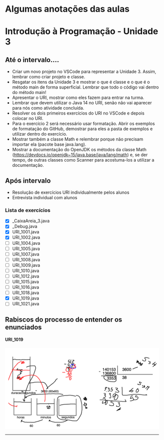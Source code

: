 # Algumas anotações das aulas

# Introdução à Programação - Unidade 3
## Até o intervalo....
- Criar um novo projeto no VSCode para representar a Unidade 3. Assim, lembrar como criar projeto e classe.
- Resgatar os itens da Unidade 3 e mostrar o que é classe e o que é o método main de forma superficial. Lembrar que todo o código vai dentro do método main!
- Apresentar o URI, mostrar como eles fazem para entrar na turma.
- Lembrar que devem utilizar o Java 14 no URI, senão não vai aparecer para nós como atividade concluída.
- Resolver os dois primeiros exercícios do URI no VSCode e depois colocar no URI.
- Para o exercício 2 será necessário usar formatação. Abrir os exemplos de formatação do GitHub, demostrar para eles a pasta de exemplos e utilizar dentro do exercício.
- Mostrar também a classe Math e relembrar porque não precisam importar ela (pacote base java.lang).
- Mostrar a documentação do OpenJDK os métodos da classe Math (https://devdocs.io/openjdk~15/java.base/java/lang/math) e, se der tempo, de outras classes como Scanner para acostuma-los a utilizar a documentação.


## Após intervalo
- Resolução de exercícios URI individualmente pelos alunos
- Entrevista individual com alunos

### Lista de exercícios
- [x] _CaixaAreia_3.java
- [x] _Debug.java
- [x] URI_1001.java
- [x] URI_1002.java
- [ ] URI_1004.java
- [ ] URI_1005.java
- [ ] URI_1007.java
- [ ] URI_1008.java
- [ ] URI_1009.java
- [ ] URI_1010.java
- [ ] URI_1012.java
- [ ] URI_1015.java
- [ ] URI_1016.java
- [ ] URI_1018.java
- [x] URI_1019.java
- [ ] URI_1021.java

## Rabiscos do processo de entender os enunciados

#### URI_1019
![Rabiscos do problma URI 1019](imgs/img_URI_1019.png "Rabiscos do problma URI 1019")

------

